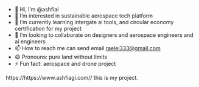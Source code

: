- 👋 Hi, I’m @ashfiai
- 👀 I’m interested in sustainable aerospace tech platform
- 🌱 I’m currently learning intergate ai tools, and circular economy certification for my project
- 💞️ I’m looking to collaborate on designers and aerospace engineers and ai engineers
- 📫 How to reach me can send email raelei333@gmail.com
- 😄 Pronouns: pure land without limits
- ⚡ Fun fact: aerospace and drone project

<!---
ashfi is a ✨ special ✨ repository because its `README.md` (this file) appears on your GitHub profile.
You can click the Preview link to take a look at your changes.
--->https://https://www.ashfiagi.com// this is my project.


